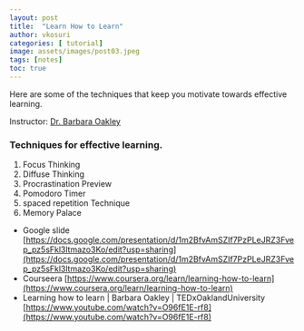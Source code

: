 ```yaml
---
layout: post
title:  "Learn How to Learn"
author: vkosuri
categories: [ tutorial]
image: assets/images/post03.jpeg
tags: [notes]
toc: true
---
```

Here are some of the techniques that keep you motivate towards effective learning.

Instructor: [Dr. Barbara Oakley](https://www.coursera.org/instructor/barboakley)

### Techniques for effective learning.

1. Focus Thinking
2. Diffuse Thinking
3. Procrastination Preview
4. Pomodoro Timer
5. spaced repetition Technique
6. Memory Palace 

* Google slide [https://docs.google.com/presentation/d/1m2BfvAmSZIf7PzPLeJRZ3Fvep_pz5sFkl3ltmazo3Ko/edit?usp=sharing](https://docs.google.com/presentation/d/1m2BfvAmSZIf7PzPLeJRZ3Fvep_pz5sFkl3ltmazo3Ko/edit?usp=sharing)
* Courseera [https://www.coursera.org/learn/learning-how-to-learn](https://www.coursera.org/learn/learning-how-to-learn)
* Learning how to learn | Barbara Oakley | TEDxOaklandUniversity [https://www.youtube.com/watch?v=O96fE1E-rf8](https://www.youtube.com/watch?v=O96fE1E-rf8)